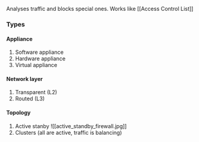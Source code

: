 Analyses traffic and blocks special ones. Works like [[Access Control List]]

### Types
#### Appliance
1) Software appliance
2) Hardware appliance
3) Virtual appliance
#### Network layer
1) Transparent (L2)
2) Routed (L3)
#### Topology
1) Active stanby
![[active_standby_firewall.jpg]]
2) Clusters (all are active, traffic is balancing)

